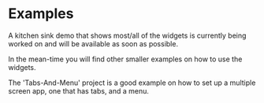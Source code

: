 # Examples
A kitchen sink demo that shows most/all of the widgets is currently being worked on and will be available as soon as possible.

In the mean-time you will find other smaller examples on how to use the widgets.

The 'Tabs-And-Menu' project is a good example on how to set up a multiple screen app, one that has tabs, and a menu.